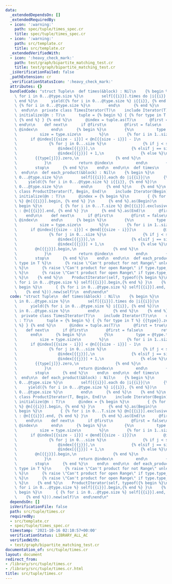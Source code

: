 ```yaml
---
data:
  _extendedDependsOn: []
  _extendedRequiredBy:
  - icon: ':warning:'
    path: spec/tuple/times_spec.cr
    title: spec/tuple/times_spec.cr
  - icon: ':warning:'
    path: src/template.cr
    title: src/template.cr
  _extendedVerifiedWith:
  - icon: ':heavy_check_mark:'
    path: test/graph/bipartite_matching_test.cr
    title: test/graph/bipartite_matching_test.cr
  _isVerificationFailed: false
  _pathExtension: cr
  _verificationStatusIcon: ':heavy_check_mark:'
  attributes: {}
  bundledCode: "struct Tuple\n  def times(&block) : Nil\n    {% begin %}\n      {%\
    \ for i in 0...@type.size %}\n        self[{{i}}].times do |i{{i}}|\n      {%\
    \ end %}\n      yield({% for i in 0...@type.size %} i{{i}}, {% end %})\n     \
    \ {% for i in 0...@type.size %}\n        end\n      {% end %}\n    {% end %}\n\
    \  end\n\n  private class TimesIterator(T)\n    include Iterator(T)\n\n    def\
    \ initialize(@n : T)\n      tuple = {% begin %} { {% for type in T %} {{type}}.zero,\
    \ {% end %} } {% end %}\n      @index = tuple.as(T)\n      @first = true\n   \
    \ end\n\n    def next\n      if @first\n        @first = false\n        return\
    \ @index\n      end\n      {% begin %}\n        {%\n          type = @type.type_vars[0]\n\
    \          size = type.size\n        %}\n        {% for i in 1..size %}\n    \
    \      if @index[{{size - i}}] < @n[{{size - i}}] - 1\n            @index = {\n\
    \              {% for j in 0...size %}\n                {% if j < size - i %}\n\
    \                  @index[{{j}}],\n                {% elsif j == size - i %}\n\
    \                  @index[{{j}}] + 1,\n                {% else %}\n          \
    \        {{type[j]}}.zero,\n                {% end %}\n              {% end %}\n\
    \            }\n            return @index\n          end\n        {% end %}\n\
    \        stop\n      {% end %}\n    end\n  end\n\n  def times\n    TimesIterator(self).new(self)\n\
    \  end\n\n  def each_product(&block) : Nil\n    {% begin %}\n      {% for i in\
    \ 0...@type.size %}\n        self[{{i}}].each do |i{{i}}|\n      {% end %}\n \
    \     yield({% for i in 0...@type.size %} i{{i}}, {% end %})\n      {% for i in\
    \ 0...@type.size %}\n        end\n      {% end %}\n    {% end %}\n  end\n\n  private\
    \ class ProductIterator(T, Begin, End)\n    include Iterator(Begin)\n\n    def\
    \ initialize(@n : T)\n      @index = {% begin %}\n        { {% for i in 0...T.size\
    \ %} @n[{{i}}].begin, {% end %} }\n      {% end %}.as(Begin)\n      @end = {%\
    \ begin %}\n        { {% for i in 0...T.size %} @n[{{i}}].exclusive? ? @n[{{i}}].end.pred\
    \ : @n[{{i}}].end, {% end %} }\n      {% end %}.as(End)\n      @first = true\n\
    \    end\n\n    def next\n      if @first\n        @first = false\n        return\
    \ @index\n      end\n      {% begin %}\n        {%\n          type = @type.type_vars[0]\n\
    \          size = type.size\n        %}\n        {% for i in 1..size %}\n    \
    \      if @index[{{size - i}}] < @end[{{size - i}}]\n            @index = {\n\
    \              {% for j in 0...size %}\n                {% if j < size - i %}\n\
    \                  @index[{{j}}],\n                {% elsif j == size - i %}\n\
    \                  @index[{{j}}] + 1,\n                {% else %}\n          \
    \        @n[{{j}}].begin,\n                {% end %}\n              {% end %}\n\
    \            }\n            return @index\n          end\n        {% end %}\n\
    \        stop\n      {% end %}\n    end\n  end\n\n  def each_product\n    {% for\
    \ type in T %}\n      {% raise \"Can't product for not Range\" unless type < Range\
    \ %}\n      {% raise \"Can't product for open Range\" if type.type_vars[0].nilable?\
    \ %}\n      {% raise \"Can't product for open Range\" if type.type_vars[1].nilable?\
    \ %}\n    {% end %}\n    ProductIterator(self, typeof({% begin %}\n      { {%\
    \ for i in 0...@type.size %} self[{{i}}].begin,{% end %} }\n    {% end %}), typeof({%\
    \ begin %}\n      { {% for i in 0...@type.size %} self[{{i}}].end, {% end %} }\n\
    \    {% end %})).new(self)\n  end\nend\n"
  code: "struct Tuple\n  def times(&block) : Nil\n    {% begin %}\n      {% for i\
    \ in 0...@type.size %}\n        self[{{i}}].times do |i{{i}}|\n      {% end %}\n\
    \      yield({% for i in 0...@type.size %} i{{i}}, {% end %})\n      {% for i\
    \ in 0...@type.size %}\n        end\n      {% end %}\n    {% end %}\n  end\n\n\
    \  private class TimesIterator(T)\n    include Iterator(T)\n\n    def initialize(@n\
    \ : T)\n      tuple = {% begin %} { {% for type in T %} {{type}}.zero, {% end\
    \ %} } {% end %}\n      @index = tuple.as(T)\n      @first = true\n    end\n\n\
    \    def next\n      if @first\n        @first = false\n        return @index\n\
    \      end\n      {% begin %}\n        {%\n          type = @type.type_vars[0]\n\
    \          size = type.size\n        %}\n        {% for i in 1..size %}\n    \
    \      if @index[{{size - i}}] < @n[{{size - i}}] - 1\n            @index = {\n\
    \              {% for j in 0...size %}\n                {% if j < size - i %}\n\
    \                  @index[{{j}}],\n                {% elsif j == size - i %}\n\
    \                  @index[{{j}}] + 1,\n                {% else %}\n          \
    \        {{type[j]}}.zero,\n                {% end %}\n              {% end %}\n\
    \            }\n            return @index\n          end\n        {% end %}\n\
    \        stop\n      {% end %}\n    end\n  end\n\n  def times\n    TimesIterator(self).new(self)\n\
    \  end\n\n  def each_product(&block) : Nil\n    {% begin %}\n      {% for i in\
    \ 0...@type.size %}\n        self[{{i}}].each do |i{{i}}|\n      {% end %}\n \
    \     yield({% for i in 0...@type.size %} i{{i}}, {% end %})\n      {% for i in\
    \ 0...@type.size %}\n        end\n      {% end %}\n    {% end %}\n  end\n\n  private\
    \ class ProductIterator(T, Begin, End)\n    include Iterator(Begin)\n\n    def\
    \ initialize(@n : T)\n      @index = {% begin %}\n        { {% for i in 0...T.size\
    \ %} @n[{{i}}].begin, {% end %} }\n      {% end %}.as(Begin)\n      @end = {%\
    \ begin %}\n        { {% for i in 0...T.size %} @n[{{i}}].exclusive? ? @n[{{i}}].end.pred\
    \ : @n[{{i}}].end, {% end %} }\n      {% end %}.as(End)\n      @first = true\n\
    \    end\n\n    def next\n      if @first\n        @first = false\n        return\
    \ @index\n      end\n      {% begin %}\n        {%\n          type = @type.type_vars[0]\n\
    \          size = type.size\n        %}\n        {% for i in 1..size %}\n    \
    \      if @index[{{size - i}}] < @end[{{size - i}}]\n            @index = {\n\
    \              {% for j in 0...size %}\n                {% if j < size - i %}\n\
    \                  @index[{{j}}],\n                {% elsif j == size - i %}\n\
    \                  @index[{{j}}] + 1,\n                {% else %}\n          \
    \        @n[{{j}}].begin,\n                {% end %}\n              {% end %}\n\
    \            }\n            return @index\n          end\n        {% end %}\n\
    \        stop\n      {% end %}\n    end\n  end\n\n  def each_product\n    {% for\
    \ type in T %}\n      {% raise \"Can't product for not Range\" unless type < Range\
    \ %}\n      {% raise \"Can't product for open Range\" if type.type_vars[0].nilable?\
    \ %}\n      {% raise \"Can't product for open Range\" if type.type_vars[1].nilable?\
    \ %}\n    {% end %}\n    ProductIterator(self, typeof({% begin %}\n      { {%\
    \ for i in 0...@type.size %} self[{{i}}].begin,{% end %} }\n    {% end %}), typeof({%\
    \ begin %}\n      { {% for i in 0...@type.size %} self[{{i}}].end, {% end %} }\n\
    \    {% end %})).new(self)\n  end\nend\n"
  dependsOn: []
  isVerificationFile: false
  path: src/tuple/times.cr
  requiredBy:
  - src/template.cr
  - spec/tuple/times_spec.cr
  timestamp: '2021-10-16 02:10:57+00:00'
  verificationStatus: LIBRARY_ALL_AC
  verifiedWith:
  - test/graph/bipartite_matching_test.cr
documentation_of: src/tuple/times.cr
layout: document
redirect_from:
- /library/src/tuple/times.cr
- /library/src/tuple/times.cr.html
title: src/tuple/times.cr
---
```

